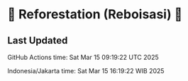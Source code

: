 
# 🌳 Reforestation (Reboisasi) 🌲

## Last Updated

GitHub Actions time: Sat Mar 15 09:19:22 UTC 2025

Indonesia/Jakarta time: Sat Mar 15 16:19:22 WIB 2025
